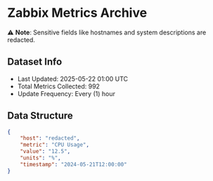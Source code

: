 # Zabbix Metrics Archive

⚠️ **Note**: Sensitive fields like hostnames and system descriptions are redacted.

## Dataset Info
- Last Updated: 2025-05-22 01:00 UTC
- Total Metrics Collected: 992
- Update Frequency: Every (1) hour

## Data Structure
```json
{
    "host": "redacted",
    "metric": "CPU Usage",
    "value": "12.5",
    "units": "%",
    "timestamp": "2024-05-21T12:00:00"
}
```
